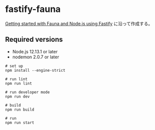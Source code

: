# fastify-fauna

[Getting started with Fauna and Node.js using Fastify](https://fauna.com/blog/getting-started-with-fauna-and-node-js-using-fastify) に沿って作成する。


## Required versions

- Node.js 12.13.1 or later
- nodemon 2.0.7 or later

```shell script
# set up
npm install --engine-strict

# run lint
npm run lint

# run developer mode
npm run dev

# build
npm run build

# run
npm run start
```
